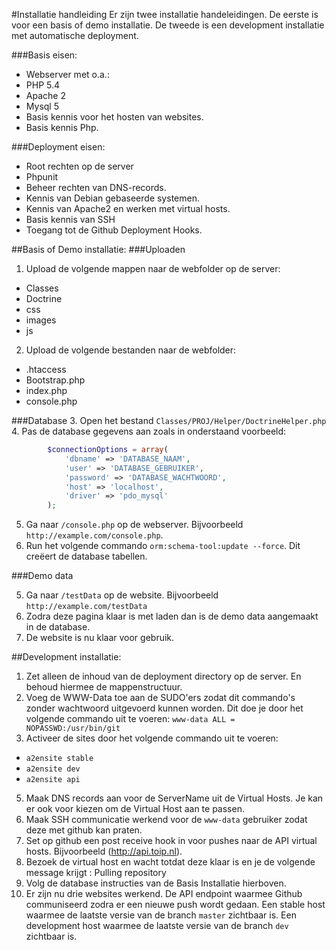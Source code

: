 #Installatie handleiding
Er zijn twee installatie handeleidingen.
De eerste is voor een basis of demo installatie. De tweede is een development installatie met automatische deployment.


###Basis eisen:
 * Webserver met o.a.:
  * PHP 5.4
  * Apache 2
  * Mysql 5
 * Basis kennis voor het hosten van websites.
 * Basis kennis Php.

###Deployment eisen:
 * Root rechten op de server
 * Phpunit
 * Beheer rechten van DNS-records.
 * Kennis van Debian gebaseerde systemen.
 * Kennis van Apache2 en werken met virtual hosts.
 * Basis kennis van SSH
 * Toegang tot de Github Deployment Hooks.


##Basis of Demo installatie:
###Uploaden
1. Upload de volgende mappen naar de webfolder op de server:
 * Classes
 * Doctrine
 * css
 * images
 * js
2. Upload de volgende bestanden naar de webfolder:
 * .htaccess
 * Bootstrap.php
 * index.php
 * console.php

###Database
3. Open het bestand `Classes/PROJ/Helper/DoctrineHelper.php`
4. Pas de database gegevens aan zoals in onderstaand voorbeeld:

```php
		$connectionOptions = array(
            'dbname' => 'DATABASE_NAAM',
            'user' => 'DATABASE_GEBRUIKER',
            'password' => 'DATABASE_WACHTWOORD',
            'host' => 'localhost',
            'driver' => 'pdo_mysql'
        );
```
5. Ga naar `/console.php` op de webserver. Bijvoorbeeld `http://example.com/console.php`.
6. Run het volgende commando `orm:schema-tool:update --force`. Dit creëert de database tabellen.

###Demo data

5. Ga naar `/testData` op de website. Bijvoorbeeld `http://example.com/testData`
6. Zodra deze pagina klaar is met laden dan is de demo data aangemaakt in de database.
7. De website is nu klaar voor gebruik.


##Development installatie:
1. Zet alleen de inhoud van de deployment directory op de server. En behoud hiermee de mappenstructuur.
3. Voeg de WWW-Data toe aan de SUDO'ers zodat dit commando's zonder wachtwoord uitgevoerd kunnen worden. Dit doe je door het volgende commando uit te voeren: `www-data ALL = NOPASSWD:/usr/bin/git`
4. Activeer de sites door het volgende commando uit te voeren: 
 * `a2ensite stable`
 * `a2ensite dev`
 * `a2ensite api`
5. Maak DNS records aan voor de ServerName uit de Virtual Hosts. Je kan er ook voor kiezen om de Virtual Host aan te passen.
6. Maak SSH communicatie werkend voor de `www-data` gebruiker zodat deze met github kan praten.
7. Set op github een post receive hook in voor pushes naar de API virtual hosts. Bijvoorbeeld (http://api.toip.nl).
8. Bezoek de virtual host en wacht totdat deze klaar is en je de volgende message krijgt : Pulling repository
9. Volg de database instructies van de Basis Installatie hierboven.
10. Er zijn nu drie websites werkend. De API endpoint waarmee Github communiseerd zodra er een nieuwe push wordt gedaan.
Een stable host waarmee de laatste versie van de branch `master` zichtbaar is.
Een development host waarmee de laatste versie van de branch `dev` zichtbaar is.
